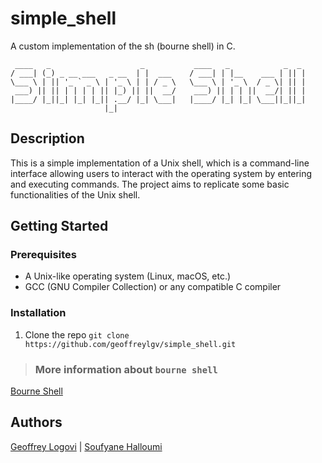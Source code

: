 # simple_shell
A custom implementation of the sh (bourne shell) in C.

```
 ____   _                    _           ____   _            _  _ 
/ ___| (_) _ __ ___   _ __  | |  ___    / ___| | |__    ___ | || |      
\___ \ | || '_ ` _ \ | '_ \ | | / _ \   \___ \ | '_ \  / _ \| || |      
 ___) || || | | | | || |_) || ||  __/    ___) || | | ||  __/| || |      
|____/ |_||_| |_| |_|| .__/ |_| \___|   |____/ |_| |_| \___||_||_|      
                     |_|                                                                         

```
## Description
This is a simple implementation of a Unix shell, which is a command-line interface allowing users to interact with the operating system by entering and executing commands. The project aims to replicate some basic functionalities of the Unix shell.

## Getting Started
### Prerequisites
- A Unix-like operating system (Linux, macOS, etc.)
- GCC (GNU Compiler Collection) or any compatible C compiler

### Installation
1. Clone the repo
`git clone https://github.com/geoffreylgv/simple_shell.git`


> ###  More information about `bourne shell`  
[Bourne Shell](https://en.wikipedia.org/wiki/Bourne_shell)

## Authors
[Geoffrey Logovi](https://github.com/geoffreylgv) | [Soufyane Halloumi](https://github.com/soofyane)
